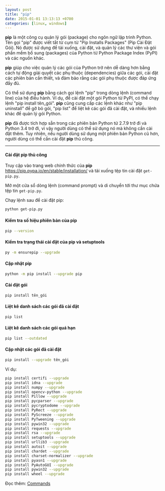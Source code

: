 ```yaml
---
layout: post
title: "pip"
date: 2015-01-01 13:13:13 +0700
categories: [linux, windows]
---
```


**pip** là một công cụ quản lý gói (package) cho ngôn ngữ lập trình Python. Tên gọi "pip" được viết tắt từ cụm từ "Pip Installs Packages" (Pip Cài Đặt Gói). Nó được sử dụng để tải xuống, cài đặt, và quản lý các thư viện và gói phần mềm bổ sung (packages) của Python từ Python Package Index (PyPI) và các nguồn khác.

**pip** giúp cho việc quản lý các gói của Python trở nên dễ dàng hơn bằng cách tự động giải quyết các phụ thuộc (dependencies) giữa các gói, cài đặt các phiên bản cần thiết, và đảm bảo rằng các gói phụ thuộc được đáp ứng đầy đủ.

Có thể sử dụng **pip** bằng cách gọi lệnh "pip" trong dòng lệnh (command line) của hệ điều hành. Ví dụ, để cài đặt một gói Python từ PyPI, có thể chạy lệnh "pip install tên_gói". **pip** cũng cung cấp các lệnh khác như "pip uninstall" để gỡ bỏ gói, "pip list" để liệt kê các gói đã cài đặt, và nhiều lệnh khác để quản lý gói Python.

**pip** đã được tích hợp sẵn trong các phiên bản Python từ 2.7.9 trở đi và Python 3.4 trở đi, vì vậy người dùng có thể sử dụng nó mà không cần cài đặt thêm. Tuy nhiên, nếu người dùng sử dụng một phiên bản Python cũ hơn, người dùng có thể cần cài đặt **pip** thủ công.

---

#### Cài đặt pip thủ công
Truy cập vào trang web chính thức của **pip** <https://pip.pypa.io/en/stable/installation/> và tải xuống tệp tin cài đặt `get-pip.py`.

Mở một cửa sổ dòng lệnh (command prompt) và di chuyển tới thư mục chứa tệp tin `get-pip.py`.

Chạy lệnh sau để cài đặt pip:
```bash
python get-pip.py
```


#### Kiểm tra số hiệu phiên bản của pip
```bash
pip --version
```


#### Kiểm tra trạng thái cài đặt của pip và setuptools
```bash
py -m ensurepip --upgrade
```


#### Cập nhật pip
```bash
python -m pip install --upgrade pip
```

#### Cài đặt gói
```bash
pip install tên_gói
```


#### Liệt kê danh sách các gói đã cài đặt
```bash
pip list
```


#### Liệt kê danh sách các gói quá hạn
```bash
pip list --outdated
```


#### Cập nhật các gói đã cài đặt
```bash
pip install --upgrade tên_gói
```
Ví dụ:
```bash
pip install certifi --upgrade
pip install idna --upgrade
pip install numpy --upgrade
pip install opencv-python --upgrade
pip install Pillow --upgrade
pip install pycparser --upgrade
pip install pycryptodome --upgrade
pip install PyRect --upgrade
pip install PyScreeze --upgrade
pip install PyTweening --upgrade
pip install pywin32 --upgrade
pip install requests --upgrade
pip install rsa --upgrade
pip install setuptools --upgrade
pip install urllib3 --upgrade
pip install autoit --upgrade
pip install chardet --upgrade
pip install charset-normalizer --upgrade
pip install pyasn1 --upgrade
pip install PyAutoGUI --upgrade
pip install pywin32 --upgrade
pip install wheel --upgrade

```


Đọc thêm: [Commands](https://pip.pypa.io/en/stable/cli/)
